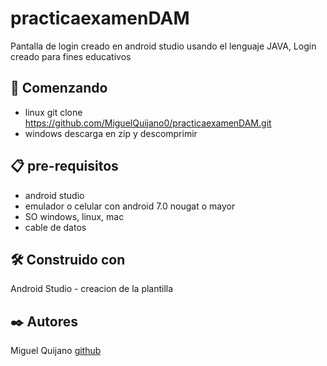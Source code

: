# practicaexamenDAM
Pantalla de login creado en android studio usando el lenguaje JAVA, Login creado para fines educativos

##  🚀 Comenzando 
- linux  git clone https://github.com/MiguelQuijano0/practicaexamenDAM.git
- windows descarga en zip y descomprimir

##  📋 pre-requisitos
- android studio
- emulador o celular con android 7.0 nougat o mayor
- SO windows, linux, mac
- cable de datos

## 🛠️ Construido con

Android Studio - creacion de la plantilla

##  ✒️ Autores

Miguel Quijano [github](https://github.com/MiguelQuijano0 "profile")
